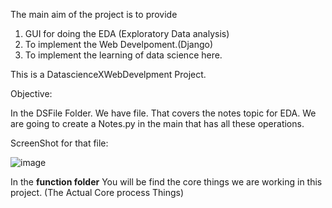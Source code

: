 The main aim of the project is to provide
1. GUI for doing the EDA (Exploratory Data analysis)
2. To implement the Web Develpoment.(Django)
3. To implement the learning of data science here.

This is a DatascienceXWebDevelpment Project.


Objective: 

In the DSFile Folder. We have file. That covers the notes topic for EDA. We are going to create a Notes.py in the main that has all these operations. 


ScreenShot for that file:



![image](https://github.com/user-attachments/assets/e6d14883-be7e-4a51-95b4-fb8edec7c241)

In the **function folder** You will be find the core things we are working in this project. (The Actual Core process Things)






